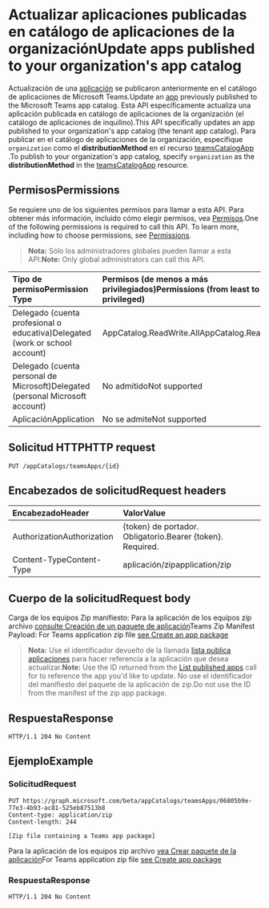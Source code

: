 # <a name="update-apps-published-to-your-organizations-app-catalog"></a><span data-ttu-id="65183-101">Actualizar aplicaciones publicadas en catálogo de aplicaciones de la organización</span><span class="sxs-lookup"><span data-stu-id="65183-101">Update apps published to your organization's app catalog</span></span>



<span data-ttu-id="65183-102">Actualización de una [aplicación](../resources/teamsapp.md) se publicaron anteriormente en el catálogo de aplicaciones de Microsoft Teams.</span><span class="sxs-lookup"><span data-stu-id="65183-102">Update an [app](../resources/teamsapp.md) previously published to the Microsoft Teams app catalog.</span></span> <span data-ttu-id="65183-103">Esta API específicamente actualiza una aplicación publicada en catálogo de aplicaciones de la organización (el catálogo de aplicaciones de inquilino).</span><span class="sxs-lookup"><span data-stu-id="65183-103">This API specifically updates an app published to your organization's app catalog (the tenant app catalog).</span></span> <span data-ttu-id="65183-104">Para publicar en el catálogo de aplicaciones de la organización, especifique `organization` como el **distributionMethod** en el recurso [teamsCatalogApp](../resources/teamsapp.md) .</span><span class="sxs-lookup"><span data-stu-id="65183-104">To publish to your organization's app catalog, specify `organization` as the **distributionMethod** in the [teamsCatalogApp](../resources/teamsapp.md) resource.</span></span>

## <a name="permissions"></a><span data-ttu-id="65183-105">Permisos</span><span class="sxs-lookup"><span data-stu-id="65183-105">Permissions</span></span>

<span data-ttu-id="65183-p102">Se requiere uno de los siguientes permisos para llamar a esta API. Para obtener más información, incluido cómo elegir permisos, vea [Permisos](https://developer.microsoft.com/graph/docs/concepts/permissions_reference).</span><span class="sxs-lookup"><span data-stu-id="65183-p102">One of the following permissions is required to call this API. To learn more, including how to choose permissions, see [Permissions](https://developer.microsoft.com/graph/docs/concepts/permissions_reference).</span></span>

><span data-ttu-id="65183-108">**Nota:** Sólo los administradores globales pueden llamar a esta API.</span><span class="sxs-lookup"><span data-stu-id="65183-108">**Note:** Only global administrators can call this API.</span></span>

| <span data-ttu-id="65183-109">Tipo de permiso</span><span class="sxs-lookup"><span data-stu-id="65183-109">Permission Type</span></span>                        | <span data-ttu-id="65183-110">Permisos (de menos a más privilegiados)</span><span class="sxs-lookup"><span data-stu-id="65183-110">Permissions (from least to most privileged)</span></span>|
|:----------------------------------     |:-------------|
| <span data-ttu-id="65183-111">Delegado (cuenta profesional o educativa)</span><span class="sxs-lookup"><span data-stu-id="65183-111">Delegated (work or school account)</span></span>     | <span data-ttu-id="65183-112">AppCatalog.ReadWrite.All</span><span class="sxs-lookup"><span data-stu-id="65183-112">AppCatalog.ReadWrite.All</span></span> |
| <span data-ttu-id="65183-113">Delegado (cuenta personal de Microsoft)</span><span class="sxs-lookup"><span data-stu-id="65183-113">Delegated (personal Microsoft account)</span></span> | <span data-ttu-id="65183-114">No admitido</span><span class="sxs-lookup"><span data-stu-id="65183-114">Not supported</span></span>|
| <span data-ttu-id="65183-115">Aplicación</span><span class="sxs-lookup"><span data-stu-id="65183-115">Application</span></span>                            | <span data-ttu-id="65183-116">No se admite</span><span class="sxs-lookup"><span data-stu-id="65183-116">Not supported</span></span>|

## <a name="http-request"></a><span data-ttu-id="65183-117">Solicitud HTTP</span><span class="sxs-lookup"><span data-stu-id="65183-117">HTTP request</span></span>
<!-- { "blockType": "ignored" } -->
```http
PUT /appCatalogs/teamsApps/{id}
```

## <a name="request-headers"></a><span data-ttu-id="65183-118">Encabezados de solicitud</span><span class="sxs-lookup"><span data-stu-id="65183-118">Request headers</span></span>

| <span data-ttu-id="65183-119">Encabezado</span><span class="sxs-lookup"><span data-stu-id="65183-119">Header</span></span>        | <span data-ttu-id="65183-120">Valor</span><span class="sxs-lookup"><span data-stu-id="65183-120">Value</span></span>           |
|:--------------|:--------------  |
| <span data-ttu-id="65183-121">Authorization</span><span class="sxs-lookup"><span data-stu-id="65183-121">Authorization</span></span> | <span data-ttu-id="65183-p103">{token} de portador. Obligatorio.</span><span class="sxs-lookup"><span data-stu-id="65183-p103">Bearer {token}. Required.</span></span>  |
| <span data-ttu-id="65183-124">Content-Type</span><span class="sxs-lookup"><span data-stu-id="65183-124">Content-Type</span></span>  | <span data-ttu-id="65183-125">aplicación/zip</span><span class="sxs-lookup"><span data-stu-id="65183-125">application/zip</span></span> |

## <a name="request-body"></a><span data-ttu-id="65183-126">Cuerpo de la solicitud</span><span class="sxs-lookup"><span data-stu-id="65183-126">Request body</span></span>

<span data-ttu-id="65183-127">Carga de los equipos Zip manifiesto: Para la aplicación de los equipos zip archivo [consulte Creación de un paquete de aplicación](https://docs.microsoft.com/en-us/microsoftteams/platform/concepts/apps/apps-package)</span><span class="sxs-lookup"><span data-stu-id="65183-127">Teams Zip Manifest Payload: For Teams application zip file [see Create an app package](https://docs.microsoft.com/en-us/microsoftteams/platform/concepts/apps/apps-package)</span></span>

><span data-ttu-id="65183-128">**Nota:** Use el identificador devuelto de la llamada [lista publica aplicaciones](./teamsapp_list.md) para hacer referencia a la aplicación que desea actualizar.</span><span class="sxs-lookup"><span data-stu-id="65183-128">**Note:** Use the ID returned from the [List published apps](./teamsapp_list.md) call for to reference the app you'd like to update.</span></span> <span data-ttu-id="65183-129">No use el identificador del manifiesto del paquete de la aplicación de zip.</span><span class="sxs-lookup"><span data-stu-id="65183-129">Do not use the ID from the manifest of the zip app package.</span></span>

## <a name="response"></a><span data-ttu-id="65183-130">Respuesta</span><span class="sxs-lookup"><span data-stu-id="65183-130">Response</span></span>

```
HTTP/1.1 204 No Content
```

## <a name="example"></a><span data-ttu-id="65183-131">Ejemplo</span><span class="sxs-lookup"><span data-stu-id="65183-131">Example</span></span>

### <a name="request"></a><span data-ttu-id="65183-132">Solicitud</span><span class="sxs-lookup"><span data-stu-id="65183-132">Request</span></span>

```
PUT https://graph.microsoft.com/beta/appCatalogs/teamsApps/06805b9e-77e3-4b93-ac81-525eb87513b8
Content-type: application/zip
Content-length: 244

[Zip file containing a Teams app package]
```

<span data-ttu-id="65183-133">Para la aplicación de los equipos zip archivo [vea Crear paquete de la aplicación](https://docs.microsoft.com/en-us/microsoftteams/platform/concepts/apps/apps-package)</span><span class="sxs-lookup"><span data-stu-id="65183-133">For Teams application zip file [see Create app package](https://docs.microsoft.com/en-us/microsoftteams/platform/concepts/apps/apps-package)</span></span>

### <a name="response"></a><span data-ttu-id="65183-134">Respuesta</span><span class="sxs-lookup"><span data-stu-id="65183-134">Response</span></span>

```
HTTP/1.1 204 No Content
```

